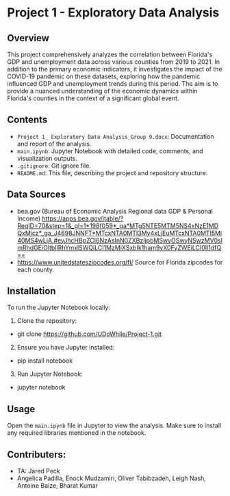 # Project 1 - Exploratory Data Analysis

## Overview
This project comprehensively analyzes the correlation between Florida's GDP and unemployment data across various counties from 2019 to 2021. In addition to the primary economic indicators, it investigates the impact of the COVID-19 pandemic on these datasets, exploring how the pandemic influenced GDP and unemployment trends during this period. The aim is to provide a nuanced understanding of the economic dynamics within Florida's counties in the context of a significant global event.
## Contents
- `Project 1_ Exploratory Data Analysis_Group 9.docx`: Documentation and report of the analysis.
- `main.ipynb`: Jupyter Notebook with detailed code, comments, and visualization outputs.
- `.gitignore`: Git ignore file.
- `README.md`: This file, describing the project and repository structure.
## Data Sources
- bea.gov (Bureau of Economic Analysis Regional data GDP & Personal Income) https://apps.bea.gov/itable/?ReqID=70&step=1&_gl=1*198f059*_ga*MTg5NTE5MTM5NS4xNzE1MDQxMjcz*_ga_J4698JNNFT*MTcxNTA0MTI3My4xLjEuMTcxNTA0MTI5Mi40MS4wLjA.#eyJhcHBpZCI6NzAsInN0ZXBzIjpbMSwyOSwyNSwzMV0sImRhdGEiOltbIlRhYmxlSWQiLCI1MzMiXSxbIk1ham9yX0FyZWEiLCI0Il1dfQ==
- https://www.unitedstateszipcodes.org/fl/   Source for Florida zipcodes for each county.
## Installation
To run the Jupyter Notebook locally:

1. Clone the repository:
* git clone https://github.com/UDoWhile/Project-1.git

2. Ensure you have Jupyter installed:
* pip install notebook

3. Run Jupyter Notebook:
* jupyter notebook 

## Usage
Open the `main.ipynb` file in Jupyter to view the analysis. Make sure to install any required libraries mentioned in the notebook.

## Contributers:
* TA: Jared Peck
* Angelica Padilla, Enock Mudzamiri, Oliver Tabibzadeh, Leigh Nash, Antoine Baize, Bharat Kumar
